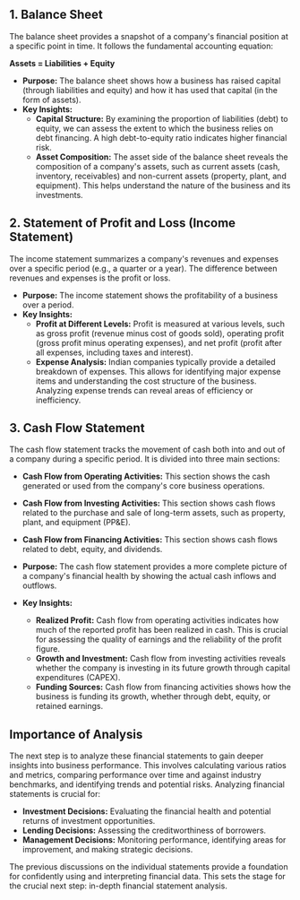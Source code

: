 

## 1. Balance Sheet

The balance sheet provides a snapshot of a company's financial position at a specific point in time. It follows the fundamental accounting equation:

**Assets = Liabilities + Equity**

*   **Purpose:** The balance sheet shows how a business has raised capital (through liabilities and equity) and how it has used that capital (in the form of assets).
*   **Key Insights:**
    *   **Capital Structure:** By examining the proportion of liabilities (debt) to equity, we can assess the extent to which the business relies on debt financing. A high debt-to-equity ratio indicates higher financial risk.
    *   **Asset Composition:** The asset side of the balance sheet reveals the composition of a company's assets, such as current assets (cash, inventory, receivables) and non-current assets (property, plant, and equipment). This helps understand the nature of the business and its investments.

## 2. Statement of Profit and Loss (Income Statement)

The income statement summarizes a company's revenues and expenses over a specific period (e.g., a quarter or a year). The difference between revenues and expenses is the profit or loss.

*   **Purpose:** The income statement shows the profitability of a business over a period.
*   **Key Insights:**
    *   **Profit at Different Levels:** Profit is measured at various levels, such as gross profit (revenue minus cost of goods sold), operating profit (gross profit minus operating expenses), and net profit (profit after all expenses, including taxes and interest).
    *   **Expense Analysis:** Indian companies typically provide a detailed breakdown of expenses. This allows for identifying major expense items and understanding the cost structure of the business. Analyzing expense trends can reveal areas of efficiency or inefficiency.

## 3. Cash Flow Statement

The cash flow statement tracks the movement of cash both into and out of a company during a specific period. It is divided into three main sections:

*   **Cash Flow from Operating Activities:** This section shows the cash generated or used from the company's core business operations.
*   **Cash Flow from Investing Activities:** This section shows cash flows related to the purchase and sale of long-term assets, such as property, plant, and equipment (PP&E).
*   **Cash Flow from Financing Activities:** This section shows cash flows related to debt, equity, and dividends.

*   **Purpose:** The cash flow statement provides a more complete picture of a company's financial health by showing the actual cash inflows and outflows.
*   **Key Insights:**
    *   **Realized Profit:** Cash flow from operating activities indicates how much of the reported profit has been realized in cash. This is crucial for assessing the quality of earnings and the reliability of the profit figure.
    *   **Growth and Investment:** Cash flow from investing activities reveals whether the company is investing in its future growth through capital expenditures (CAPEX).
    *   **Funding Sources:** Cash flow from financing activities shows how the business is funding its growth, whether through debt, equity, or retained earnings.

## Importance of Analysis

The next step is to analyze these financial statements to gain deeper insights into business performance. This involves calculating various ratios and metrics, comparing performance over time and against industry benchmarks, and identifying trends and potential risks. Analyzing financial statements is crucial for:

*   **Investment Decisions:** Evaluating the financial health and potential returns of investment opportunities.
*   **Lending Decisions:** Assessing the creditworthiness of borrowers.
*   **Management Decisions:** Monitoring performance, identifying areas for improvement, and making strategic decisions.

The previous discussions on the individual statements provide a foundation for confidently using and interpreting financial data. This sets the stage for the crucial next step: in-depth financial statement analysis.
